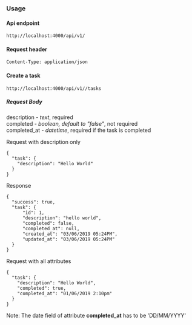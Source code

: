 ### Usage
#### Api endpoint
    http://localhost:4000/api/v1/

#### Request header
    Content-Type: application/json

#### Create a task
    http://localhost:4000/api/v1//tasks

##### Request Body
description - *text*, required   
completed - *boolean, default to "false"*, not required  
completed_at - *datetime*, required if the task is completed

Request with description only

    {
      "task": {
        "description": "Hello World"
      }
    }

Response

    {
      "success": true,
      "task": {
          "id": 1,
          "description": "hello world",
          "completed": false,
          "completed_at": null,
          "created_at": "03/06/2019 05:24PM",
          "updated_at": "03/06/2019 05:24PM"
      }
    }

Request with all attributes

    {
      "task": {
        "description": "Hello World",
        "completed": true,
        "completed_at": "01/06/2019 2:10pm"
      }
    }  

Note: The date field of attribute __completed_at__ has to be 'DD/MM/YYYY'  
